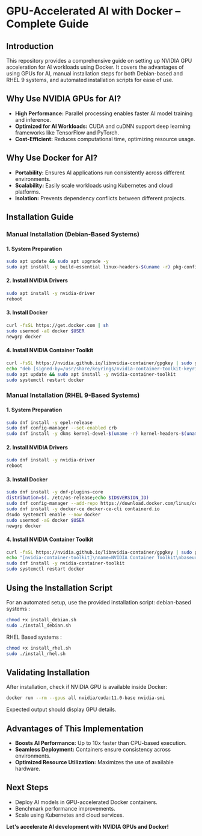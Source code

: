 # **GPU-Accelerated AI with Docker – Complete Guide**

## **Introduction**
This repository provides a comprehensive guide on setting up NVIDIA GPU acceleration for AI workloads using Docker. It covers the advantages of using GPUs for AI, manual installation steps for both Debian-based and RHEL 9 systems, and automated installation scripts for ease of use.

## **Why Use NVIDIA GPUs for AI?**
- **High Performance:** Parallel processing enables faster AI model training and inference.
- **Optimized for AI Workloads:** CUDA and cuDNN support deep learning frameworks like TensorFlow and PyTorch.
- **Cost-Efficient:** Reduces computational time, optimizing resource usage.

## **Why Use Docker for AI?**
- **Portability:** Ensures AI applications run consistently across different environments.
- **Scalability:** Easily scale workloads using Kubernetes and cloud platforms.
- **Isolation:** Prevents dependency conflicts between different projects.

## **Installation Guide**
### **Manual Installation (Debian-Based Systems)**
#### **1. System Preparation**
```bash
sudo apt update && sudo apt upgrade -y
sudo apt install -y build-essential linux-headers-$(uname -r) pkg-config dkms curl gnupg software-properties-common apt-transport-https ca-certificates
```
#### **2. Install NVIDIA Drivers**
```bash
sudo apt install -y nvidia-driver
reboot
```
#### **3. Install Docker**
```bash
curl -fsSL https://get.docker.com | sh
sudo usermod -aG docker $USER
newgrp docker
```
#### **4. Install NVIDIA Container Toolkit**
```bash
curl -fsSL https://nvidia.github.io/libnvidia-container/gpgkey | sudo gpg --dearmor -o /usr/share/keyrings/nvidia-container-toolkit-keyring.gpg
echo "deb [signed-by=/usr/share/keyrings/nvidia-container-toolkit-keyring.gpg] https://nvidia.github.io/libnvidia-container/stable/deb/ $(lsb_release -cs) main" | sudo tee /etc/apt/sources.list.d/nvidia-container-toolkit.list
sudo apt update && sudo apt install -y nvidia-container-toolkit
sudo systemctl restart docker
```

### **Manual Installation (RHEL 9-Based Systems)**
#### **1. System Preparation**
```bash
sudo dnf install -y epel-release
sudo dnf config-manager --set-enabled crb
sudo dnf install -y dkms kernel-devel-$(uname -r) kernel-headers-$(uname -r) gcc make curl
```
#### **2. Install NVIDIA Drivers**
```bash
sudo dnf install -y nvidia-driver
reboot
```
#### **3. Install Docker**
```bash
sudo dnf install -y dnf-plugins-core
distribution=$(. /etc/os-release;echo $ID$VERSION_ID)
sudo dnf config-manager --add-repo https://download.docker.com/linux/centos/docker-ce.repo
sudo dnf install -y docker-ce docker-ce-cli containerd.io
dsudo systemctl enable --now docker
sudo usermod -aG docker $USER
newgrp docker
```
#### **4. Install NVIDIA Container Toolkit**
```bash
curl -fsSL https://nvidia.github.io/libnvidia-container/gpgkey | sudo gpg --dearmor -o /usr/share/keyrings/nvidia-container-toolkit-keyring.gpg
echo "[nvidia-container-toolkit]\nname=NVIDIA Container Toolkit\nbaseurl=https://nvidia.github.io/libnvidia-container/stable/rpm/\$basearch\nenabled=1\ngpgcheck=1\ngpgkey=https://nvidia.github.io/libnvidia-container/gpgkey" | sudo tee /etc/yum.repos.d/nvidia-container-toolkit.repo
sudo dnf install -y nvidia-container-toolkit
sudo systemctl restart docker
```

## **Using the Installation Script**
For an automated setup, use the provided installation script:
debian-based systems :
```bash
chmod +x install_debian.sh
sudo ./install_debian.sh
```

RHEL Based systems :
```bash
chmod +x install_rhel.sh
sudo ./install_rhel.sh
```

## **Validating Installation**
After installation, check if NVIDIA GPU is available inside Docker:
```bash
docker run --rm --gpus all nvidia/cuda:11.0-base nvidia-smi
```
Expected output should display GPU details.

## **Advantages of This Implementation**
- **Boosts AI Performance:** Up to 10x faster than CPU-based execution.
- **Seamless Deployment:** Containers ensure consistency across environments.
- **Optimized Resource Utilization:** Maximizes the use of available hardware.

## **Next Steps**
- Deploy AI models in GPU-accelerated Docker containers.
- Benchmark performance improvements.
- Scale using Kubernetes and cloud services.

**Let's accelerate AI development with NVIDIA GPUs and Docker!**


